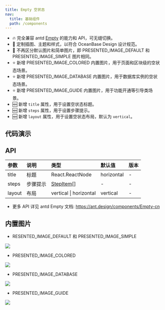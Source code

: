 ```yaml
---
title: Empty 空状态
nav:
  title: 基础组件
  path: /components
---
```


- 🔥 完全兼容 antd [Empty](https://ant.design/components/Empty-cn) 的能力和 API，可无缝切换。
- 💄 定制插图、主题和样式，以符合 OceanBase Design 设计规范。
- 📢 不再区分默认图片和简单图片，即 PRESENTED_IMAGE_DEFAULT 和 PRESENTED_IMAGE_SIMPLE 图片相同。
- ⭐️ 新增 PRESENTED_IMAGE_COLORED 内置图片，用于页面和区块级的空状态场景。
- ⭐️ 新增 PRESENTED_IMAGE_DATABASE 内置图片，用于数据库实例的空状态场景。
- ⭐️ 新增 PRESENTED_IMAGE_GUIDE 内置图片，用于功能开通等引导类场景。
- 🆕 新增 `title` 属性，用于设置空状态标题。
- 🆕 新增 `steps` 属性，用于设置步骤提示。
- 🆕 新增 `layout` 属性，用于设置空状态布局，默认为 `vertical`。

## 代码演示

<code src="./demo/basic.tsx" title="默认" description="简单展示"></code>

<code src="./demo/complete.tsx" title="完整使用" description="图片为 Empty.PRESENTED_IMAGE_COLORED，包含标题、描述和操作"></code>

<code src="./demo/complete-debug.tsx" title="完整使用 debug" description="图片为 Empty.PRESENTED_IMAGE_COLORED，包含标题、描述和操作" debug></code>

<code src="./demo/database.tsx" title="数据库实例插图" description="图片为 Empty.PRESENTED_IMAGE_DATABASE"></code>

<code src="./demo/image.tsx" title="自定义图片" description="可设置图片链接或 ReactNode"></code>

<code src="./demo/steps.tsx" title="步骤提示"></code>

<code src="./demo/horizontal.tsx" title="横向布局" description="图片为 PRESENTED_IMAGE_GUIDE，常用于功能开通等引导类场景"></code>

<code src="./demo/with-page-container.tsx" title="和页容器搭配使用"></code>

<code src="./demo/config-provider.tsx" title="全局组件的 Empty 样式"></code>

## API

| 参数 | 说明 | 类型 | 默认值 | 版本 |
| :-- | :-- | :-- | :-- | :-- |
| title | 标题 | React.ReactNode | horizontal | - |
| steps | 步骤提示 | [StepItem](https://ant-design.antgroup.com/components/steps-cn#stepitem)[] | - | - |
| layout | 布局 | vertical \| horizontal | vertical | - |

- 更多 API 详见 antd Empty 文档: https://ant.design/components/Empty-cn

## 内置图片

- RESENTED_IMAGE_DEFAULT 和 PRESENTED_IMAGE_SIMPLE

<p><div><img src="https://mdn.alipayobjects.com/huamei_fhnyvh/afts/img/A*mC4VR4Cg0GYAAAAAAAAAAAAADmfOAQ/original" /></div></p>

- PRESENTED_IMAGE_COLORED

<p><div><img src="https://mdn.alipayobjects.com/huamei_fhnyvh/afts/img/A*o6sCSpTYXgUAAAAAAAAAAAAADmfOAQ/original" /></div></p>

- PRESENTED_IMAGE_DATABASE

<p><div><img src="https://mdn.alipayobjects.com/huamei_fhnyvh/afts/img/A*i5OYS7RTQLcAAAAAAAAAAAAADmfOAQ/original" /></div></p>

- PRESENTED_IMAGE_GUIDE

<p><div><img src="https://mdn.alipayobjects.com/huamei_fhnyvh/afts/img/A*DH4BTJUbkIUAAAAAAAAAAAAADmfOAQ/original" /></div></p>
